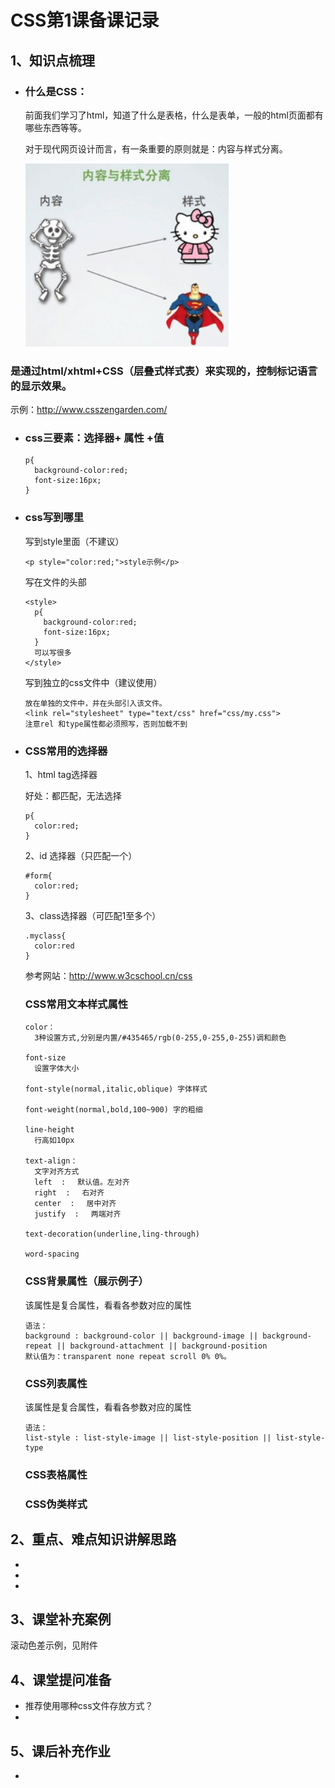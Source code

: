 # CSS第1课备课记录

## 1、知识点梳理

- ### 什么是CSS：

  前面我们学习了html，知道了什么是表格，什么是表单，一般的html页面都有哪些东西等等。

  对于现代网页设计而言，有一条重要的原则就是：内容与样式分离。

   ![内容与样式分离](img\内容与样式分离.jpg)

### 是通过html/xhtml+CSS（层叠式样式表）来实现的，控制标记语言的显示效果。

示例：http://www.csszengarden.com/ 



- ### css三要素：选择器+ 属性 +值

  ```
  p{
    background-color:red;
    font-size:16px;
  }
  ```


- ### css写到哪里

  写到style里面（不建议）

  ```
  <p style="color:red;">style示例</p>
  ```

  写在文件的头部

  ```
  <style>
    p{
      background-color:red;
      font-size:16px;
    }
    可以写很多
  </style>
  ```

  写到独立的css文件中（建议使用）

  ```
  放在单独的文件中，并在头部引入该文件。
  <link rel="stylesheet" type="text/css" href="css/my.css">
  注意rel 和type属性都必须照写，否则加载不到
  ```


- ### CSS常用的选择器

  1、html tag选择器

  好处：都匹配，无法选择

  ```
  p{
    color:red;
  }
  ```

  2、id 选择器（只匹配一个）

  ```
  #form{
    color:red;
  }
  ```

  3、class选择器（可匹配1至多个）

  ```
  .myclass{
    color:red
  }
  ```

  参考网站：http://www.w3cschool.cn/css

  ### CSS常用文本样式属性

  ```
  color：
  	3种设置方式,分别是内置/#435465/rgb(0-255,0-255,0-255)调和颜色
  	
  font-size
  	设置字体大小
  	
  font-style(normal,italic,oblique) 字体样式

  font-weight(normal,bold,100~900) 字的粗细

  line-height 
  	行高如10px
  	
  text-align：
    文字对齐方式
    left  :　 默认值。左对齐 
    right  :　 右对齐 
    center  :　 居中对齐 
    justify  :　 两端对齐 

  text-decoration(underline,ling-through)
  	
  word-spacing

  ```

  ### CSS背景属性（展示例子）

  该属性是复合属性，看看各参数对应的属性

  ```
  语法：
  background : background-color || background-image || background-repeat || background-attachment || background-position 
  默认值为：transparent none repeat scroll 0% 0%。
  ```

  ### CSS列表属性

  该属性是复合属性，看看各参数对应的属性

  ```
  语法：
  list-style : list-style-image || list-style-position || list-style-type 
  ```

  ### CSS表格属性

  ### CSS伪类样式

## 2、重点、难点知识讲解思路

- ​
- ​
- ​

## 3、课堂补充案例

 滚动色差示例，见附件

## 4、课堂提问准备

- 推荐使用哪种css文件存放方式？
- ​

## 5、课后补充作业

- ​